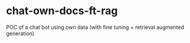 # chat-own-docs-ft-rag
POC of a chat bot using own data (with fine tuning + retrieval augmented generation)
